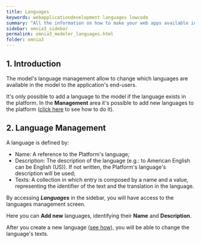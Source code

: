 ```yaml
---
title: Languages
keywords: webapplicationdevelopment languages lowcode
summary: "All the information on how to make your web apps available in any language you wish."
sidebar: omnia3_sidebar
permalink: omnia3_modeler_languages.html
folder: omnia3
---
```


## 1. Introduction

The model's language management allow to change which languages are available in the model to the application's end-users.

It's only possible to add a language to the model if the language exists in the platform.
In the **Management** area it's possible to add new languages to the platform ([click here](omnia3_modeler_languagetranslator.html) to see how to do it).

## 2. Language Management

A language is defined by:

- Name: A reference to the Platform's language;
- Description: The description of the language (e.g.: to American English can be English (US)). If not written, the Platform's language's description will be used;
- Texts: A collection in which entry is composed by a name and a value, representing the identifier of the text and the translation in the language.

By accessing **_Languages_** in the sidebar, you will have access to the languages management screen.

Here you can **Add new** languages, identifying their **Name** and **Description**.

After you create a new language ([see how](omnia3_modeler_languagetranslator.html)), you will be able to change the language's texts.
